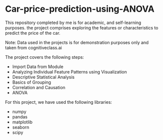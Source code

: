 # Car-price-prediction-using-ANOVA

This repository completed by me is for academic, and self-learning purposes. the project comprises exploring the features or characteristics to predict the price of the car.

Note: Data used in the projects is for demonstration purposes only and taken from cognitiveclass.ai

The project covers the following steps:
 - Import Data from Module
 - Analyzing Individual Feature Patterns using Visualization
 - Descriptive Statistical Analysis
 - Basics of Grouping
 - Correlation and Causation
 - ANOVA

For this project, we have used the following libraries:

 - numpy
 - pandas
 - matplotlib
 - seaborn
 - scipy

